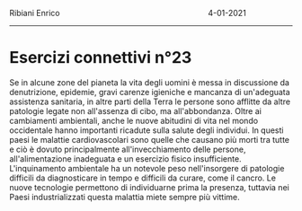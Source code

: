 Ribiani Enrico                                                                                                  4-01-2021

---

# Esercizi connettivi n°23

Se in alcune zone del pianeta la vita degli uomini è messa in discussione da denutrizione, epidemie, gravi carenze igieniche e mancanza di un'adeguata assistenza sanitaria, in altre parti della Terra le persone sono afflitte da altre patologie legate non all'assenza di cibo, ma all'abbondanza.
Oltre ai cambiamenti ambientali, anche le nuove abitudini di vita nel mondo occidentale hanno importanti ricadute sulla salute degli individui. In questi paesi le malattie cardiovascolari sono quelle che causano più morti tra tutte e ciò è dovuto principalmente all'invecchiamento delle persone, all'alimentazione inadeguata e un esercizio fisico insufficiente.
L'inquinamento ambientale ha un notevole peso nell'insorgere di
patologie difficili da diagnosticare in tempo e difficili  da curare, come il cancro.
Le nuove tecnologie permettono di individuarne prima la presenza, tuttavia nei Paesi industrializzati questa malattia miete sempre più vittime.
